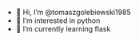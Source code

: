 - 👋 Hi, I’m @tomaszgolebiewski1985
- 👀 I’m interested in python
- 🌱 I’m currently learning flask


<!---
tomaszgolebiewski1985/tomaszgolebiewski1985 is a ✨ special ✨ repository because its `README.md` (this file) appears on your GitHub profile.
You can click the Preview link to take a look at your changes.
--->

